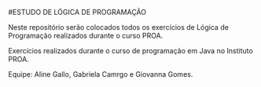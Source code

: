 #ESTUDO DE LÓGICA DE PROGRAMAÇÃO

<div>
<p>Neste repositório serão colocados todos os exercícios de Lógica de Programação realizados durante o curso PROA. </p>
<p>Exercícios realizados durante o curso de programação em Java no Instituto PROA. </p>
<p>Equipe: Aline Gallo, Gabriela Camrgo e Giovanna Gomes.</p>
</div>
